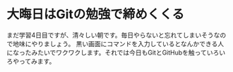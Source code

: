 # 大晦日はGitの勉強で締めくくる
まだ学習4日目ですが、清々しい朝です。毎日やらないと忘れてしまいそうなので地味にやりましょう。
黒い画面にコマンドを入力しているとなんかできる人になったみたいでワクワクします。それでは今日もGitとGitHubを触っていろいろやってみます。